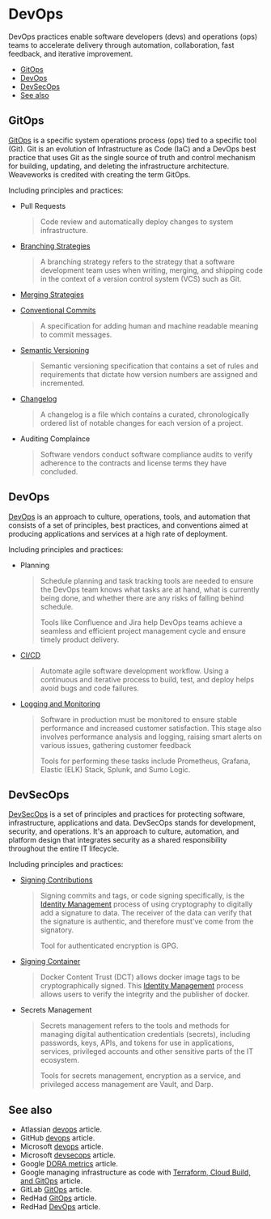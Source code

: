 # DevOps

DevOps practices enable software developers (devs) and operations (ops) teams to accelerate delivery through automation, collaboration, fast feedback, and iterative improvement.



- [GitOps](#gitops)
- [DevOps](#devops)
- [DevSecOps](#devsecops)
- [See also](#see-also)

## GitOps

[GitOps](https://www.weave.works/blog/gitops-operations-by-pull-request) is a specific system operations process (ops) tied to a specific tool (Git). Git is an evolution of Infrastructure as Code (IaC) and a DevOps best practice that uses Git as the single source of truth and control mechanism for building, updating, and deleting the infrastructure architecture. Weaveworks is credited with creating the term GitOps.

Including principles and practices:

- Pull Requests
  > Code review and automatically deploy changes to system infrastructure.

- [Branching Strategies](../about/branching-strategies.md)
  > A branching strategy refers to the strategy that a software development team uses when writing, merging, and shipping code in the context of a version control system (VCS) such as Git.

- [Merging Strategies](../about/merging-strategies.md)

- [Conventional Commits](../convention/conventional-commits.md)
  > A specification for adding human and machine readable meaning to commit messages.

- [Semantic Versioning](../convention/semantic-versioning.md)
  > Semantic versioning specification that contains a set of rules and requirements that dictate how version numbers are assigned and incremented.

- [Changelog](../convention/changelog.md)
  > A changelog is a file which contains a curated, chronologically ordered list of notable changes for each version of a project.

- Auditing Complaince
  > Software vendors conduct software compliance audits to verify adherence to the contracts and license terms they have concluded.

## DevOps

[DevOps](https://www.bunnyshell.com/blog/what-is-devops) is an approach to culture, operations, tools, and automation that consists of a set of principles, best practices, and conventions aimed at producing applications and services at a high rate of deployment.

Including principles and practices:

- Planning
  > Schedule planning and task tracking tools are needed to ensure the DevOps team knows what tasks are at hand, what is currently being done, and whether there are any risks of falling behind schedule.
  >
  > Tools like Confluence and Jira help DevOps teams achieve a seamless and efficient project management cycle and ensure timely product delivery.

- [CI/CD](../about/ci-cd.md)
  > Automate agile software development workflow. Using a continuous and iterative process to build, test, and deploy helps avoid bugs and code failures.

- [Logging and Monitoring](../about/logging-monitoring.md)
  > Software in production must be monitored to ensure stable performance and increased customer satisfaction. This stage also involves performance analysis and logging, raising smart alerts on various issues, gathering customer feedback
  >
  > Tools for performing these tasks include Prometheus, Grafana, Elastic (ELK) Stack, Splunk, and Sumo Logic.

## DevSecOps

[DevSecOps](https://www.redhat.com/en/topics/devops/what-is-devsecops) is a set of principles and practices for protecting software, infrastructure, applications and data. DevSecOps stands for development, security, and operations. It's an approach to culture, automation, and platform design that integrates security as a shared responsibility throughout the entire IT lifecycle.

Including principles and practices:

- [Signing Contributions](../about/identity-management.md#signing-contributions)
  > Signing commits and tags, or code signing specifically, is the [Identity Management](../about/identity-management.md) process of using cryptography to digitally add a signature to data. The receiver of the data can verify that the signature is authentic, and therefore must've come from the signatory.
  >
  > Tool for authenticated encryption is GPG.

- [Signing Container](../about/identity-management.md#signing-container)
  > Docker Content Trust (DCT) allows docker image tags to be cryptographically signed. This [Identity Management](../about/identity-management.md) process allows users to verify the integrity and the publisher of docker.

- Secrets Management
  > Secrets management refers to the tools and methods for managing digital authentication credentials (secrets), including passwords, keys, APIs, and tokens for use in applications, services, privileged accounts and other sensitive parts of the IT ecosystem.
  >
  > Tools for secrets management, encryption as a service, and privileged access management are Vault, and Darp.
 
## See also

- Atlassian [devops](https://www.atlassian.com/devops/what-is-devops) article.
- GitHub [devops](https://github.com/learn/devops) article.
- Microsoft [devops](https://docs.microsoft.com/en-us/azure/devops/boards/best-practices-agile-project-management?view=azure-devops&tabs=basic-process) article.
- Microsoft [devsecops](https://docs.microsoft.com/en-us/azure/architecture/solution-ideas/articles/devsecops-in-github) article.
- Google [DORA metrics](https://cloud.google.com/blog/products/devops-sre/using-the-four-keys-to-measure-your-devops-performance?utm_source=thenewstack&utm_medium=website&utm_campaign=platform) article.
- Google managing infrastructure as code with [Terraform, Cloud Build, and GitOps](https://cloud.google.com/architecture/managing-infrastructure-as-code?hl=en&skip_cache=true) article.
- GitLab [GitOps](https://about.gitlab.com/topics/gitops/) article.
- RedHad [GitOps](https://www.redhat.com/en/topics/devops/what-is-gitops) article.
- RedHad [DevOps](https://www.redhat.com/en/topics/devops) article.
